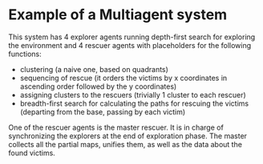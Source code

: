 # Example of a Multiagent system
This system has 4 explorer agents running depth-first search for exploring the environment and 4 rescuer agents with placeholders for the following functions:
* clustering (a naive one, based on quadrants)
* sequencing of rescue (it orders the victims by x coordinates in ascending order followed by the y coordinates)
* assigning clusters to the rescuers (trivially 1 cluster to each rescuer)
* breadth-first search for calculating the paths for rescuing the victims (departing from the base, passing by each victim)

One of the rescuer agents is the master rescuer. It is in charge of synchronizing the explorers at the end of exploration phase. The master collects all the partial maps, unifies them, as well as the data about the found victims.
